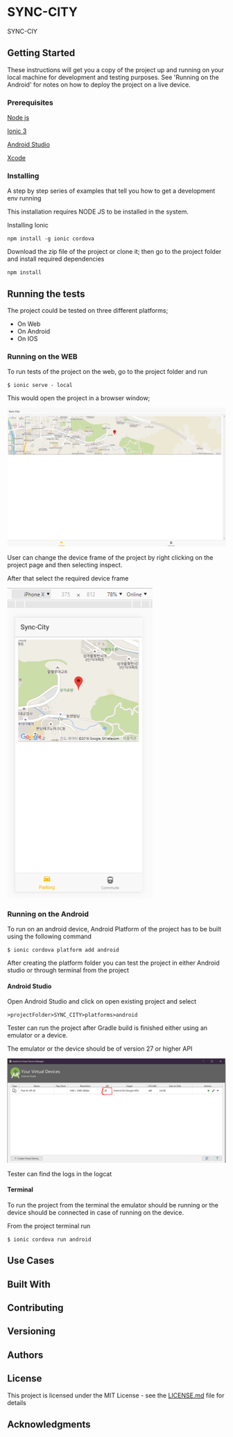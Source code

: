 # SYNC-CITY

SYNC-CIY  

## Getting Started

These instructions will get you a copy of the project up and running on your local machine for development and testing purposes. See 'Running on the Android' for notes on how to deploy the project on a live device.

### Prerequisites

[Node js](https://nodejs.org/en/download/)

[Ionic 3](https://ionicframework.com/docs/intro/installation/)

[Android Studio](https://developer.android.com/studio/install)

[Xcode](https://developer.apple.com/xcode/)



### Installing

A step by step series of examples that tell you how to get a development env running

This installation requires NODE JS to be installed in the system.

Installing Ionic

```
npm install -g ionic cordova
```

Download the zip file of the project or clone it; then go to the project folder
and install required dependencies 

```
npm install
```

## Running the tests

The project could be tested on three different platforms;
* On Web
* On Android
* On IOS

### Running on the WEB

To run tests of the project on the web, go to the project folder and run

```
$ ionic serve - local
```

This would open the project in a browser window;

![Opening Page](https://github.com/ramnathteja/sync-city/blob/master/images/ioni_serve_local_openingPage.PNG)

User can change the device frame of the project by right clicking on the project page and then
selecting inspect.

After that select the required device frame 

![Device Frame](https://github.com/ramnathteja/sync-city/blob/master/images/ionic_serve_local_iphoneXDF.PNG)

### Running on the Android

To run on an android device, Android Platform of the project has to be built using the following command

```
$ ionic cordova platform add android
```

After creating the platform folder you can test the project in either Android studio or through terminal from the project

#### Android Studio

Open Android Studio and click on open existing project and select

```
>projectFolder>SYNC_CITY>platforms>android
```

Tester can run the project after Gradle build is finished either using an emulator or a device.

The emulator or the device should be of version 27 or higher API

![alter text](https://github.com/ramnathteja/sync-city/blob/master/images/emulatorVerion.PNG)

Tester can find the logs in the logcat

#### Terminal
To run the project from the terminal the emulator should be running or the device should be connected in case of running on the device.

From the project terminal run 
```
$ ionic cordova run android
```

## Use Cases



## Built With


## Contributing


## Versioning


## Authors


## License

This project is licensed under the MIT License - see the [LICENSE.md](LICENSE.md) file for details

## Acknowledgments
